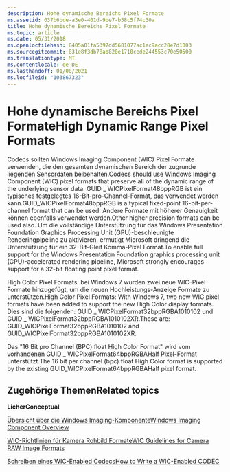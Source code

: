 ```yaml
---
description: Hohe dynamische Bereichs Pixel Formate
ms.assetid: 037b6bde-a3e0-401d-9be7-b58c5f74c30a
title: Hohe dynamische Bereichs Pixel Formate
ms.topic: article
ms.date: 05/31/2018
ms.openlocfilehash: 8405a01fa5397dd5681077ac1ac9acc28e7d1003
ms.sourcegitcommit: 831e8f3db78ab820e1710cede244553c70e50500
ms.translationtype: MT
ms.contentlocale: de-DE
ms.lasthandoff: 01/08/2021
ms.locfileid: "103867323"
---
```

# <a name="high-dynamic-range-pixel-formats"></a><span data-ttu-id="7432d-103">Hohe dynamische Bereichs Pixel Formate</span><span class="sxs-lookup"><span data-stu-id="7432d-103">High Dynamic Range Pixel Formats</span></span>

<span data-ttu-id="7432d-104">Codecs sollten Windows Imaging Component (WIC) Pixel Formate verwenden, die den gesamten dynamischen Bereich der zugrunde liegenden Sensordaten beibehalten.</span><span class="sxs-lookup"><span data-stu-id="7432d-104">Codecs should use Windows Imaging Component (WIC) pixel formats that preserve all of the dynamic range of the underlying sensor data.</span></span> <span data-ttu-id="7432d-105">GUID \_ WICPixelFormat48bppRGB ist ein typisches festgelegtes 16-Bit-pro-Channel-Format, das verwendet werden kann.</span><span class="sxs-lookup"><span data-stu-id="7432d-105">GUID\_WICPixelFormat48bppRGB is a typical fixed-point 16-bit-per-channel format that can be used.</span></span> <span data-ttu-id="7432d-106">Andere Formate mit höherer Genauigkeit können ebenfalls verwendet werden.</span><span class="sxs-lookup"><span data-stu-id="7432d-106">Other higher precision formats can be used also.</span></span> <span data-ttu-id="7432d-107">Um die vollständige Unterstützung für das Windows Presentation Foundation Graphics Processing Unit (GPU)-beschleunigte Renderingpipeline zu aktivieren, ermutigt Microsoft dringend die Unterstützung für ein 32-Bit-Gleit Komma-Pixel Format.</span><span class="sxs-lookup"><span data-stu-id="7432d-107">To enable full support for the Windows Presentation Foundation graphics processing unit (GPU)-accelerated rendering pipeline, Microsoft strongly encourages support for a 32-bit floating point pixel format.</span></span>

<span data-ttu-id="7432d-108">High Color Pixel Formats: bei Windows 7 wurden zwei neue WIC-Pixel Formate hinzugefügt, um die neuen Hochleistungs-Anzeige Formate zu unterstützen.</span><span class="sxs-lookup"><span data-stu-id="7432d-108">High Color Pixel Formats: With Windows 7, two new WIC pixel formats have been added to support the new High Color display formats.</span></span> <span data-ttu-id="7432d-109">Dies sind die folgenden: GUID \_ WICPixelFormat32bppRGBA1010102 und GUID \_ WICPixelFormat32bppRGBA1010102XR.</span><span class="sxs-lookup"><span data-stu-id="7432d-109">These are: GUID\_WICPixelFormat32bppRGBA1010102 and GUID\_WICPixelFormat32bppRGBA1010102XR.</span></span>

<span data-ttu-id="7432d-110">Das "16 Bit pro Channel (BPC) float High Color Format" wird vom vorhandenen GUID \_ WICPixelFormat64bppRGBAHalf Pixel-Format unterstützt.</span><span class="sxs-lookup"><span data-stu-id="7432d-110">The 16 bit per channel (bpc) float High Color format is supported by the existing GUID\_WICPixelFormat64bppRGBAHalf pixel format.</span></span>

## <a name="related-topics"></a><span data-ttu-id="7432d-111">Zugehörige Themen</span><span class="sxs-lookup"><span data-stu-id="7432d-111">Related topics</span></span>

<dl> <dt>

<span data-ttu-id="7432d-112">**Licher**</span><span class="sxs-lookup"><span data-stu-id="7432d-112">**Conceptual**</span></span>
</dt> <dt>

[<span data-ttu-id="7432d-113">Übersicht über die Windows Imaging-Komponente</span><span class="sxs-lookup"><span data-stu-id="7432d-113">Windows Imaging Component Overview</span></span>](-wic-about-windows-imaging-codec.md)
</dt> <dt>

[<span data-ttu-id="7432d-114">WIC-Richtlinien für Kamera Rohbild Formate</span><span class="sxs-lookup"><span data-stu-id="7432d-114">WIC Guidelines for Camera RAW Image Formats</span></span>](-wic-rawguidelines.md)
</dt> <dt>

[<span data-ttu-id="7432d-115">Schreiben eines WIC-Enabled Codecs</span><span class="sxs-lookup"><span data-stu-id="7432d-115">How to Write a WIC-Enabled CODEC</span></span>](-wic-howtowriteacodec.md)
</dt> </dl>

 

 




